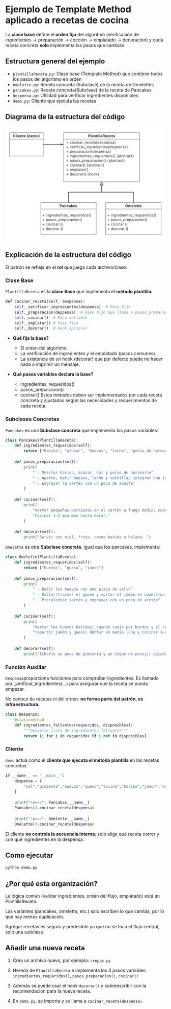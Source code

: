 # Ejemplo de Template Method aplicado a recetas de cocina

La **clase base** define el **orden fijo** del algoritmo (verificación de ingredientes → preparación → cocción → emplatado → decoración) y cada receta concreta **solo** implementa los pasos que cambian.

## Estructura general del ejemplo

- `plantillaReceta.py`:  Clase base (Template Method) que contiene todos los pasos del algoritmo en orden
- `omelette.py`: Receta concreta (Subclase) de la receta de Omelettes
- `pancakes.py`: Receta concreta(Subclase) de la receta de Pancakes
- `despensa.py`: Utilidad para verificar ingredientes disponibles
- `demo.py`:  Cliente que ejecuta las recetas

## Diagrama de la estructura del código

![Diagrama de Ejemplo Recetas](img/DiagramaRecetas.png)

## Explicación de la estructura del código

El patrón se refleja en el **rol** que juega cada archivo/clase:

### Clase Base

`PlantillaReceta` es la **clase Base** que implementa el **método plantilla**:

```python
def cocinar_receta(self, despensa):
    self._verificar_ingredientes(despensa)  # Paso fijo
    self._preparacion(despensa)  # Paso fijo que llama a pasos_preparacion()
    self._cocinar()  # Paso variable
    self._emplatar() # Paso fijo
    self._decorar()  # Hook opcional
```

- **Qué fija la base?**
  - El orden del algoritmo.
  - La verificación de ingredientes y el emplatado (pasos comunes).
  - La existencia de un hook (decorar) que por defecto puede no hacer nada o imprimir un mensaje.

- **Qué pasos variables declara la base?**
  - ingredientes_requeridos()
  - pasos_preparacion()
  - cocinar()
Estos métodos deben ser implementados por cada receta concreta y ajustados según las necesidades y requerimientos de cada receta.

### Subclases Concretas

`Pancakes` es una **Subclase concreta** que implementa los pasos variables:

```python
class Pancakes(PlantillaReceta):
    def ingredientes_requeridos(self):
        return ["harina", "azucar", "huevos", "leche", "polvo_de_hornear", "vainilla"]

    def pasos_preparacion(self):
        print(
            " - Mezclar harina, azúcar, sal y polvo de hornear\n"
            " - Aparte, batir huevos, leche y vainilla; integrar con la harina y mezclar hasta que quede sin grumos\n"
            " - Engrasar la sartén con un poco de aceite"
        )

    def cocinar(self):
        print(
            "Verter pequeñas porciones en el sartén a fuego medio; cuando salgan burbujas, voltear.\n"
            "Cocinar 1–2 min más hasta dorar."
        )

    def decorar(self):
        print("Servir con miel, fruta, crema batida o helado. ")
```

`Omelette` es otra **Subclase concreta**. Igual que los pancakes, implementa:

```python
class Omelette(PlantillaReceta):
    def ingredientes_requeridos(self):
        return ["huevos", "queso", "jamon"]

    def pasos_preparacion(self):
        print(
            " - Batir los huevos con una pizca de sal\n"
            " - Rallar/trozear el queso y cortar el jamón en cuadritos o tiritas\n"
            " - Precalentar sartén y engrasar con un poco de aceite"
        )

    def cocinar(self):
        print(
            "Verter los huevos batidos; cuando cuaje por bordes y el centro siga jugoso,\n"
            "repartir jamón y queso; doblar en media luna y cocinar 1–2 min más según el punto deseado."
        )

    def decorar(self):
        print("Echarle un poco de pimienta y un toque de perejil picado.")
```

### Función Auxiliar

`Despensa`proporciona funciones para comprobar ingredientes.
Es llamado por _verificar_ingredientes(...) para asegurar que la receta se pueda empezar.

No conoce de recetas ni del orden: **no forma parte del patrón, es infraestructura.**

```python
class Despensa:
    @staticmethod
    def ingredientes_faltantes(requeridos, disponibles):
        """Devuelve lista de ingredientes faltantes"""
        return [i for i in requeridos if i not in disponibles]
```

### Cliente

`demo` actua como el **cliente que ejecuta el método plantilla** en las recetas concretas:

```python
if __name__ == "__main__":
    despensa = {
        "sal","pimienta","huevos","queso","tocino","harina","jamon","azucar","mantequilla","aceite","vainilla","polvo_de_hornear","leche"
    }

    print("\n==>", Pancakes.__name__)
    Pancakes().cocinar_receta(despensa)

    print("\n==>", Omelette.__name__)
    Omelette().cocinar_receta(despensa)
```

El cliente **no controla la secuencia interna**; solo elige qué receta correr y con qué ingredientes en la despensa.

## Como ejecutar

```python
python demo.py
```

## ¿Por qué esta organización?

La lógica común (validar ingredientes, orden del flujo, emplatado) está en PlantillaReceta.

Las variantes (pancakes, omelette, etc.) solo escriben lo que cambia, por lo que hay menos duplicación.

Agregar recetas es seguro y predecible ya que no se toca el flujo central, solo una subclase.

## Añadir una nueva receta

1. Crea un archivo nuevo, por ejemplo: ``crepas.py``

2. Hereda de ``PlantillaReceta`` e implementa los 3 pasos variables: ``ingredientes_requeridos()``, `pasos_preparacion()`, ``cocinar()``

3. Además se puede usar el hook ``decorar()`` y sobreescribir con la recomendación para la nueva receta.

4. En ``demo.py``, se importa y se llama a ``cocinar_receta(despensa)``.
